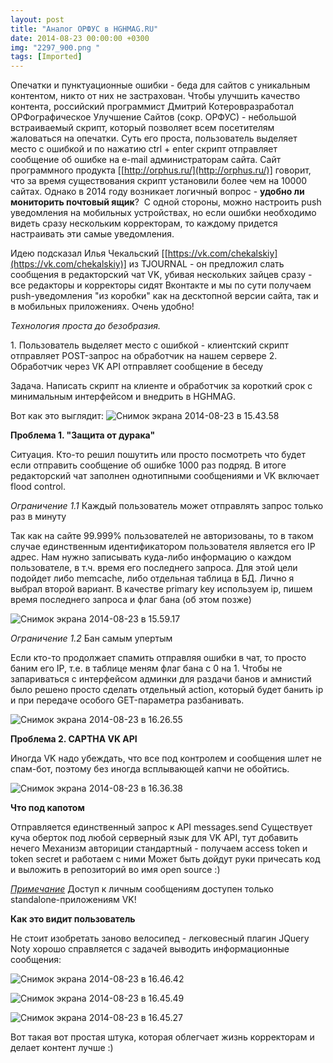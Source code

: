 ```yaml
---
layout: post
title: "Аналог ОРФУС в HGHMAG.RU"
date: 2014-08-23 00:00:00 +0300
img: "2297_900.png "
tags: [Imported]
---
```


Опечатки и пунктуационные ошибки - беда для сайтов с уникальным контентом, никто от них не застрахован. Чтобы улучшить качество контента, российский программист Дмитрий Котеров<font color="#000000" face="arial, sans-serif" size="3"></font>разработал ОРФографическое Улучшение Сайтов (сокр. ОРФУС) - небольшой встраиваемый скрипт, который позволяет всем посетителям жаловаться на опечатки. Суть его проста, пользователь выделяет место с ошибкой и по нажатию ctrl + enter скрипт отправляет сообщение об ошибке на e-mail администраторам сайта.
Сайт программного продукта [[http://orphus.ru/](http://orphus.ru/)] говорит, что за время существования скрипт установили более чем на 10000 сайтах.
Однако в 2014 году возникает логичный вопрос - **удобно ли мониторить почтовый ящик**?  С одной стороны, можно настроить push уведомления на мобильных устройствах, но если ошибки необходимо видеть сразу нескольким корректорам, то каждому придется настраивать эти самые уведомления. 

Идею подсказал Илья Чекальский [[https://vk.com/chekalskiy](https://vk.com/chekalskiy)] из TJOURNAL - он предложил слать сообщения в редакторский чат VK, убивая нескольких зайцев сразу - все редакторы и корректоры сидят Вконтакте и мы по сути получаем push-уведомления "из коробки" как на десктопной версии сайта, так и в мобильных приложениях. Очень удобно!

_Технология проста до безобразия._

1\. Пользователь выделяет место с ошибкой - клиентский скрипт отправляет POST-запрос на обработчик на нашем сервере
2\. Обработчик через VK API отправляет сообщение в беседу 

Задача. Написать скрипт на клиенте и обработчик за короткий срок с минимальным интерфейсом и внедрить в HGHMAG. 

Вот как это выглядит:
![Снимок экрана 2014-08-23 в 15.43.58](/blog/assets/2297_900.png "Снимок экрана 2014-08-23 в 15.43.58")

**Проблема 1\. "Защита от дурака"**

Ситуация. Кто-то решил пошутить или просто посмотреть что будет если отправить сообщение об ошибке 1000 раз подряд. В итоге редакторский чат заполнен однотипными сообщениями и VK включает flood control. 

_Ограничение 1.1_ Каждый пользователь может отправлять запрос только раз в минуту

Так как на сайте 99.999% пользователей не авторизованы, то в таком случае единственным идентификатором пользователя является его IP адрес. Нам нужно записывать куда-либо информацию о каждом пользователе, в т.ч. время его последнего запроса. Для этой цели подойдет либо memcache, либо отдельная таблица в БД. Лично я выбрал второй вариант. В качестве primary key используем ip, пишем время последнего запроса и флаг бана (об этом позже) 

![Снимок экрана 2014-08-23 в 15.59.17](/blog/assets/2555_900.png "Снимок экрана 2014-08-23 в 15.59.17")

_Ограничение 1.2_ Бан самым упертым

Если кто-то продолжает спамить отправляя ошибки в чат, то просто баним его IP, т.е. в таблице меням флаг бана с 0 на 1\. Чтобы не запариваться с интерфейсом админки для раздачи банов и амнистий было решено просто сделать отдельный action, который будет банить ip и при передаче особого GET-параметра разбанивать. 

![Снимок экрана 2014-08-23 в 16.26.55](/blog/assets/2615_900.png "Снимок экрана 2014-08-23 в 16.26.55")

**Проблема 2\. CAPTHA VK API**

Иногда VK надо убеждать, что все под контролем и сообщения шлет не спам-бот, поэтому без иногда всплывающей капчи не обойтись.

![Снимок экрана 2014-08-23 в 16.36.38](/blog/assets/2948_900.png "Снимок экрана 2014-08-23 в 16.36.38")

**Что под капотом**

Отправляется единственный запрос к API messages.send
Существует куча оберток под любой серверный язык для VK API, тут добавить нечего
Механизм авториции стандартный - получаем access token и token secret и работаем с ними
Может быть дойдут руки причесать код и выложить в репозиторий во имя open source :) 

_<u>Примечание</u>_ Доступ к личным сообщениям доступен только standalone-приложениям VK!

**Как это видит пользователь**

Не стоит изобретать заново велосипед - легковесный плагин JQuery Noty хорошо справляется с задачей выводить информационные сообщения: 

![Снимок экрана 2014-08-23 в 16.46.42](/blog/assets/3100_900.png "Снимок экрана 2014-08-23 в 16.46.42")

![Снимок экрана 2014-08-23 в 16.45.49](/blog/assets/3363_900.png "Снимок экрана 2014-08-23 в 16.45.49")

![Снимок экрана 2014-08-23 в 16.45.27](/blog/assets/3782_900.png "Снимок экрана 2014-08-23 в 16.45.27")

Вот такая вот простая штука, которая облегчает жизнь корректорам и делает контент лучшe :)